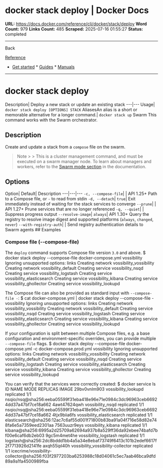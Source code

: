 # docker stack deploy | Docker Docs

**URL:** https://docs.docker.com/reference/cli/docker/stack/deploy
**Word Count:** 979
**Links Count:** 485
**Scraped:** 2025-07-16 01:55:27
**Status:** completed

---

Back

[Reference](https://docs.docker.com/reference/)

  * [Get started](https://docs.docker.com/get-started/)   * [Guides](https://docs.docker.com/guides/)   * [Manuals](https://docs.docker.com/manuals/)

* * *

# docker stack deploy

Description| Deploy a new stack or update an existing stack   ---|---   Usage| `docker stack deploy [OPTIONS] STACK`   AliasesAn alias is a short or memorable alternative for a longer command.| `docker stack up`      Swarm This command works with the Swarm orchestrator.

## Description

Create and update a stack from a `compose` file on the swarm.

> Note >  > This is a cluster management command, and must be executed on a swarm manager node. To learn about managers and workers, refer to the [Swarm mode section](https://docs.docker.com/engine/swarm/) in the documentation.

## Options

Option| Default| Description   ---|---|---   `-c, --compose-file`| | API 1.25+ Path to a Compose file, or `-` to read from stdin   `-d, --detach`| `true`| Exit immediately instead of waiting for the stack services to converge      `--prune`| | API 1.27+ Prune services that are no longer referenced   `-q, --quiet`| | Suppress progress output   `--resolve-image`| `always`| API 1.30+ Query the registry to resolve image digest and supported platforms \(`always`, `changed`, `never`\)      `--with-registry-auth`| | Send registry authentication details to Swarm agents      ## Examples

### Compose file \(--compose-file\)

The `deploy` command supports Compose file version `3.0` and above.               $ docker stack deploy --compose-file docker-compose.yml vossibility          Ignoring unsupported options: links          Creating network vossibility_vossibility     Creating network vossibility_default     Creating service vossibility_nsqd     Creating service vossibility_logstash     Creating service vossibility_elasticsearch     Creating service vossibility_kibana     Creating service vossibility_ghollector     Creating service vossibility_lookupd     

The Compose file can also be provided as standard input with `--compose-file -`:               $ cat docker-compose.yml | docker stack deploy --compose-file - vossibility          Ignoring unsupported options: links          Creating network vossibility_vossibility     Creating network vossibility_default     Creating service vossibility_nsqd     Creating service vossibility_logstash     Creating service vossibility_elasticsearch     Creating service vossibility_kibana     Creating service vossibility_ghollector     Creating service vossibility_lookupd     

If your configuration is split between multiple Compose files, e.g. a base configuration and environment-specific overrides, you can provide multiple `--compose-file` flags.               $ docker stack deploy --compose-file docker-compose.yml -c docker-compose.prod.yml vossibility          Ignoring unsupported options: links          Creating network vossibility_vossibility     Creating network vossibility_default     Creating service vossibility_nsqd     Creating service vossibility_logstash     Creating service vossibility_elasticsearch     Creating service vossibility_kibana     Creating service vossibility_ghollector     Creating service vossibility_lookupd     

You can verify that the services were correctly created:               $ docker service ls          ID            NAME                               MODE        REPLICAS  IMAGE     29bv0vnlm903  vossibility_lookupd                replicated  1/1       nsqio/nsq@sha256:eeba05599f31eba418e96e71e0984c3dc96963ceb66924dd37a47bf7ce18a662     4awt47624qwh  vossibility_nsqd                   replicated  1/1       nsqio/nsq@sha256:eeba05599f31eba418e96e71e0984c3dc96963ceb66924dd37a47bf7ce18a662     4tjx9biia6fs  vossibility_elasticsearch          replicated  1/1       elasticsearch@sha256:12ac7c6af55d001f71800b83ba91a04f716e58d82e748fa6e5a7359eed2301aa     7563uuzr9eys  vossibility_kibana                 replicated  1/1       kibana@sha256:6995a2d25709a62694a937b8a529ff36da92ebee74bafd7bf00e6caf6db2eb03     9gc5m4met4he  vossibility_logstash               replicated  1/1       logstash@sha256:2dc8bddd1bb4a5a34e8ebaf73749f6413c101b2edef6617f2f7713926d2141fe     axqh55ipl40h  vossibility_vossibility-collector  replicated  1/1       icecrime/vossibility-collector@sha256:f03f2977203ba6253988c18d04061c5ec7aab46bca9dfd89a9a1fa4500989fba